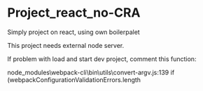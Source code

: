 # Project_react_no-CRA
Simply project on react, using own boilerpalet

This project needs external node server.

If problem with load and start dev project, comment this function:

node_modules\webpack-cli\bin\utils\convert-argv.js:139
                if (webpackConfigurationValidationErrors.length
